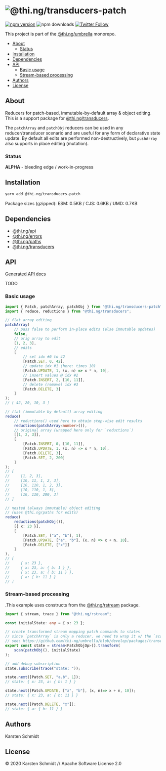 <!-- This file is generated - DO NOT EDIT! -->

# ![@thi.ng/transducers-patch](https://media.thi.ng/umbrella/banners/thing-transducers-patch.svg?1581297781)

[![npm version](https://img.shields.io/npm/v/@thi.ng/transducers-patch.svg)](https://www.npmjs.com/package/@thi.ng/transducers-patch)
![npm downloads](https://img.shields.io/npm/dm/@thi.ng/transducers-patch.svg)
[![Twitter Follow](https://img.shields.io/twitter/follow/thing_umbrella.svg?style=flat-square&label=twitter)](https://twitter.com/thing_umbrella)

This project is part of the
[@thi.ng/umbrella](https://github.com/thi-ng/umbrella/) monorepo.

- [About](#about)
  - [Status](#status)
- [Installation](#installation)
- [Dependencies](#dependencies)
- [API](#api)
  - [Basic usage](#basic-usage)
  - [Stream-based processing](#stream-based-processing)
- [Authors](#authors)
- [License](#license)

## About

Reducers for patch-based, immutable-by-default array & object editing. This is a support package for [@thi.ng/transducers](https://github.com/thi-ng/umbrella/tree/develop/packages/transducers).

The `patchArray` and `patchObj` reducers can be used in any
reducer/transducer scenario and are useful for any form of declarative
state update. By default all edits are performed non-destructively, but
`pushArray` also supports in place editing (mutation).

### Status

**ALPHA** - bleeding edge / work-in-progress

## Installation

```bash
yarn add @thi.ng/transducers-patch
```

Package sizes (gzipped): ESM: 0.5KB / CJS: 0.6KB / UMD: 0.7KB

## Dependencies

- [@thi.ng/api](https://github.com/thi-ng/umbrella/tree/develop/packages/api)
- [@thi.ng/errors](https://github.com/thi-ng/umbrella/tree/develop/packages/errors)
- [@thi.ng/paths](https://github.com/thi-ng/umbrella/tree/develop/packages/paths)
- [@thi.ng/transducers](https://github.com/thi-ng/umbrella/tree/develop/packages/transducers)

## API

[Generated API docs](https://docs.thi.ng/umbrella/transducers-patch/)

TODO

### Basic usage

```ts
import { Patch, patchArray, patchObj } from "@thi.ng/transducers-patch";
import { reduce, reductions } from "@thi.ng/transducers";

// flat array editing
patchArray(
    // pass false to perform in-place edits (else immutable updates)
    false,
    // orig array to edit
    [1, 2, 3],
    // edits
    [
        // set idx #0 to 42
        [Patch.SET, 0, 42],
        // update idx #1 (here: times 10)
        [Patch.UPDATE, 1, (x, n) => x * n, 10],
        // insert values @ idx #2
        [Patch.INSERT, 2, [10, 11]],
        // delete (remove) idx #3
        [Patch.DELETE, 3]
    ]
);
// [ 42, 20, 10, 3 ]

// flat (immutable by default) array editing
reduce(
    // reductions() used here to obtain step-wise edit results
    reductions(patchArray<number>()),
    // original array (wrapped here only for `reductions`)
    [[1, 2, 3]],
    [
        [Patch.INSERT, 0, [10, 11]],
        [Patch.UPDATE, 1, (x, n) => x * n, 10],
        [Patch.DELETE, 3],
        [Patch.SET, 2, 200]
    ]
);
// [
//     [1, 2, 3],
//     [10, 11, 1, 2, 3],
//     [10, 110, 1, 2, 3],
//     [10, 110, 1, 3],
//     [10, 110, 200, 3]
// ]

// nested (always immutable) object editing
// (uses @thi.ng/paths for edits)
reduce(
    reductions(patchObj()),
    [{ x: 23 }],
    [
        [Patch.SET, ["a", "b"], 1],
        [Patch.UPDATE, ["a", "b"], (x, n) => x + n, 10],
        [Patch.DELETE, ["x"]]
    ]
),
// [
//     { x: 23 },
//     { x: 23, a: { b: 1 } },
//     { x: 23, a: { b: 11 } },
//     { a: { b: 11 } }
// ]
```

### Stream-based processing

.This example uses constructs from the
[@thi.ng/rstream](https://github.com/thi-ng/umbrella/tree/develop/packages/rstream)
package.

```ts
import { stream, trace } from "@thi.ng/rstream";

const initialState: any = { x: 23 };

// create transformed stream mapping patch commands to states
// since `patchArray` is only a reducer, we need to wrap it w/ the `scan` transducer
// see: https://github.com/thi-ng/umbrella/blob/develop/packages/transducers/src/xform/scan.ts
export const state = stream<PatchObjOp>().transform(
    scan(patchObj(), initialState)
);

// add debug subscription
state.subscribe(trace("state: "));

state.next([Patch.SET, "a.b", 1]);
// state: { x: 23, a: { b: 1 } }

state.next([Patch.UPDATE, ["a", "b"], (x, n)=> x + n, 10]);
// state: { x: 23, a: { b: 11 } }

state.next([Patch.DELETE, "x"]);
// state: { a: { b: 11 } }
```

## Authors

Karsten Schmidt

## License

&copy; 2020 Karsten Schmidt // Apache Software License 2.0
